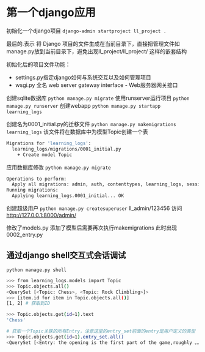 
# 第一个django应用

初始化一个django项目 `django-admin startproject ll_project .`

最后的.表示 将 Django 项目的文件生成在当前目录下，直接把管理文件如 manage.py放到当前目录下，避免出现ll_project/ll_project/ 这样的嵌套结构

初始化后的项目文件功能：

- settings.py指定django如何与系统交互以及如何管理项目
- wsgi.py 全名 web server gateway interface - Web服务器网关接口

创建sqlite数据库 `python manage.py migrate`
使用runserver运行项目 `python manage.py runserver`
创建webapp  `python manage.py startapp learning_logs`

创建名为0001_initial.py的迁移文件 `python manage.py makemigrations learning_logs` 该文件将在数据库中为模型Topic创建一个表

```bash
Migrations for 'learning_logs':
  learning_logs/migrations/0001_initial.py
    + Create model Topic
```

应用数据库修改 `python manage.py migrate`

```bash
Operations to perform:
  Apply all migrations: admin, auth, contenttypes, learning_logs, sessions
Running migrations:
  Applying learning_logs.0001_initial... OK
```

创建超级用户 `python manage.py createsuperuser`
ll_admin/123456
访问 http://127.0.0.1:8000/admin/


修改了models.py 添加了模型后需要再次执行makemigrations
此时出现 0002_entry.py

## 通过django shell交互式会话调试

`python manage.py shell`

```bash
>>> from learning_logs.models import Topic
>>> Topic.objects.all()
<QuerySet [<Topic: Chess>, <Topic: Rock Climbling>]>
>>> [item.id for item in Topic.objects.all()]
[1, 2] # 获取到ID

>>> Topic.objects.get(id=1).text
'Chess'

# 获取一个Topic关联的所有Entry，注意这里的entry_set前面的entry是用户定义的类型
>>> Topic.objects.get(id=1).entry_set.all()
<QuerySet [<Entry: the opening is the first part of the game,roughly 。。。>, <Entry: of course,there are just guidelines,it will be imp。。。>]>

```

